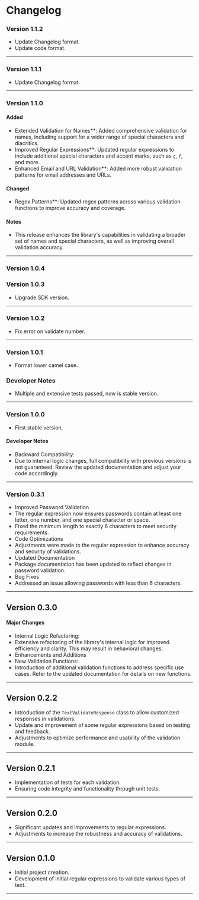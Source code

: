 # Changelog

### Version 1.1.2
- Update Changelog format.
- Update code format.
---
### Version 1.1.1
- Update Changelog format.
---
### Version 1.1.0
#### Added
- Extended Validation for Names**: Added comprehensive validation for names, including support for a wider range of special characters and diacritics.
- Improved Regular Expressions**: Updated regular expressions to include additional special characters and accent marks, such as `ç`, `ř`, and more.
- Enhanced Email and URL Validation**: Added more robust validation patterns for email addresses and URLs.
#### Changed
- Regex Patterns**: Updated regex patterns across various validation functions to improve accuracy and coverage.
#### Notes
- This release enhances the library's capabilities in validating a broader set of names and special characters, as well as improving overall validation accuracy.
---
### Version 1.0.4
### Version 1.0.3
- Upgrade SDK version.
---
### Version 1.0.2
- Fix error on validate number.
---
### Version 1.0.1
- Format lower camel case.
### Developer Notes
- Multiple and extensive tests passed, now is stable version.
---
### Version 1.0.0
- First stable version.
#### Developer Notes
- Backward Compatibility:
- Due to internal logic changes, full compatibility with previous versions is not guaranteed. Review the updated documentation and adjust your code accordingly.
---
### Version 0.3.1
- Improved Password Validation
- The regular expression now ensures passwords contain at least one letter, one number, and one special character or space.
- Fixed the minimum length to exactly 6 characters to meet security requirements. 
- Code Optimizations
- Adjustments were made to the regular expression to enhance accuracy and security of validations.
- Updated Documentation
- Package documentation has been updated to reflect changes in password validation.
- Bug Fixes
- Addressed an issue allowing passwords with less than 6 characters.
---
## Version 0.3.0
#### Major Changes
- Internal Logic Refactoring:
- Extensive refactoring of the library's internal logic for improved efficiency and clarity. This may result in behavioral changes.
- Enhancements and Additions
- New Validation Functions:
- Introduction of additional validation functions to address specific use cases. Refer to the updated documentation for details on new functions.
---
## Version 0.2.2
- Introduction of the `TextValidateResponse` class to allow customized responses in validations.
- Update and improvement of some regular expressions based on testing and feedback.
- Adjustments to optimize performance and usability of the validation module.
---
## Version 0.2.1
- Implementation of tests for each validation.
- Ensuring code integrity and functionality through unit tests.
---
## Version 0.2.0
- Significant updates and improvements to regular expressions.
- Adjustments to increase the robustness and accuracy of validations.
---
## Version 0.1.0
- Initial project creation.
- Development of initial regular expressions to validate various types of text.
---